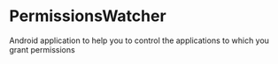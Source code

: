 # PermissionsWatcher
Android application to help you to control the applications to which you grant permissions
